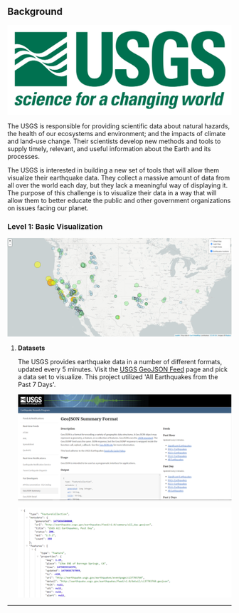 ## Background

![1-Logo](Step-1/Images/1-Logo.png)

The USGS is responsible for providing scientific data about natural hazards, the health of our ecosystems and environment; and the impacts of climate and land-use change. Their scientists develop new methods and tools to supply timely, relevant, and useful information about the Earth and its processes. 

The USGS is interested in building a new set of tools that will allow them visualize their earthquake data. They collect a massive amount of data from all over the world each day, but they lack a meaningful way of displaying it. The purpose of this challenge is to visualize their data in a way that will allow them to better educate the public and other government organizations on issues facing our planet.


### Level 1: Basic Visualization

![2-BasicMap](Step-1/Images/2-BasicMap.png)



1. **Datasets**

   The USGS provides earthquake data in a number of different formats, updated every 5 minutes. Visit the [USGS GeoJSON Feed](http://earthquake.usgs.gov/earthquakes/feed/v1.0/geojson.php) page and pick a data set to visualize. This project utilized 'All Earthquakes from the Past 7 Days'.
   
   ![3-Data](Step-1/Images/3-Data.png)



   ![4-JSON](Step-1/Images/4-JSON.png)





- - -
